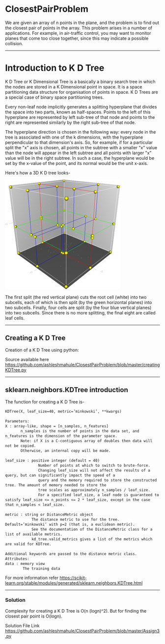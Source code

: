 # ClosestPairProblem

We are given an array of n points in the plane, and the problem is to find out the closest pair of points in the array. This problem arises in a number of applications. For example, in air-traffic control, you may want to monitor planes that come too close together, since this may indicate a possible collision.

***

# Introduction to K D Tree
K D Tree or K Dimensional Tree is a basically a binary search tree in which the nodes are stored in a K Dimensional point in space.
It is a space partitioning data structure for organisation of points in space.
K D Trees are a special case of binary space partitioning trees.

Every non-leaf node implicitly generates a splitting hyperplane that divides the space into two parts, known as half-spaces.
Points to the left of this hyperplane are represented by left sub-tree of that node and points to the right are represented similarly by the right sub-tree of that node.

The hyperplane direction is chosen in the following way: every node in the tree is associated with one of the k dimensions, with the hyperplane perpendicular to that dimension's axis. So, for example, if for a particular split the "x" axis is chosen, all points in the subtree with a smaller "x" value than the node will appear in the left subtree and all points with larger "x" value will be in the right subtree. In such a case, the hyperplane would be set by the x-value of the point, and its normal would be the unit x-axis.

Here's how a 3D K D tree looks-

![3D K D Tree](https://github.com/ashleshmahule/ClosestPairProblem/blob/master/3dtree.png)

The first split (the red vertical plane) cuts the root cell (white) into two subcells, each of which is then split (by the green horizontal planes) into two subcells. Finally, four cells are split (by the four blue vertical planes) into two subcells. Since there is no more splitting, the final eight are called leaf cells.



***

## Creating a K D Tree
Creation of a K D Tree using python:

Source available here 
    https://github.com/ashleshmahule/ClosestPairProblem/blob/master/creatingKDTree.py

    
    
***

## sklearn.neighbors.KDTree introduction

The function for creating a K D Tree is-

    KDTree(X, leaf_size=40, metric=’minkowski’, **kwargs)

    Parameters:	
    X : array-like, shape = [n_samples, n_features]
           n_samples is the number of points in the data set, and n_features is the dimension of the parameter space.
           Note: if X is a C-contiguous array of doubles then data will not be copied.
           Otherwise, an internal copy will be made.

    leaf_size : positive integer (default = 40)
                   Number of points at which to switch to brute-force.
                   Changing leaf_size will not affect the results of a query, but can significantly impact the speed of a
                   query and the memory required to store the constructed tree. The amount of memory needed to store the
                   tree scales as approximately n_samples / leaf_size.
                   For a specified leaf_size, a leaf node is guaranteed to satisfy leaf_size <= n_points <= 2 * leaf_size, except in the case that n_samples < leaf_size.

    metric : string or DistanceMetric object
                The distance metric to use for the tree. Default=’minkowski’ with p=2 (that is, a euclidean metric).
                See the documentation of the DistanceMetric class for a list of available metrics.
                kd_tree.valid_metrics gives a list of the metrics which are valid for KDTree.

    Additional keywords are passed to the distance metric class.
    Attributes:	
    data : memory view
            The training data
    
For more information refer https://scikit-learn.org/stable/modules/generated/sklearn.neighbors.KDTree.html    
***

### Solution 

Complexity for creating a K D Tree is O(n (logn)^2).
But for finding the closest pair point is O(logn).

Solution File Link 
    https://github.com/ashleshmahule/ClosestPairProblem/blob/master/Assign3.py
